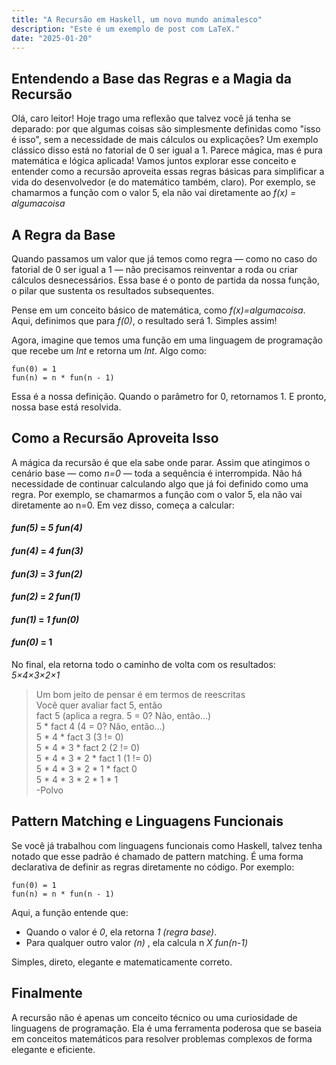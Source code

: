 ```yaml
---
title: "A Recursão em Haskell, um novo mundo animalesco"
description: "Este é um exemplo de post com LaTeX."
date: "2025-01-20"
---
```


##  Entendendo a Base das Regras e a Magia da Recursão

Olá, caro leitor! Hoje trago uma reflexão que talvez você já tenha se deparado: por que algumas coisas são simplesmente definidas como "isso é isso", sem a necessidade de mais cálculos ou explicações? Um exemplo clássico disso está no fatorial de 0 ser igual a 1. Parece mágica, mas é pura matemática e lógica aplicada!
Vamos juntos explorar esse conceito e entender como a recursão aproveita essas regras básicas para simplificar a vida do desenvolvedor (e do matemático também, claro).
Por exemplo, se chamarmos a função com o valor 5, ela não vai diretamente ao *f(x) = algumacoisa*

## A Regra da Base

Quando passamos um valor que já temos como regra — como no caso do fatorial de 0 ser igual a 1 — não precisamos reinventar a roda ou criar cálculos desnecessários. Essa base é o ponto de partida da nossa função, o pilar que sustenta os resultados subsequentes.

Pense em um conceito básico de matemática, como *f(x)=algumacoisa*. Aqui, definimos que para *f(0)*, o resultado será 1. Simples assim!

Agora, imagine que temos uma função em uma linguagem de programação que recebe um *Int* e retorna um *Int*. Algo como:

```
fun(0) = 1  
fun(n) = n * fun(n - 1)
```

Essa é a nossa definição. Quando o parâmetro for 0, retornamos 1. E pronto, nossa base está resolvida.

## Como a Recursão Aproveita Isso

A mágica da recursão é que ela sabe onde parar. Assim que atingimos o cenário base — como *n=0* — toda a sequência é interrompida. Não há necessidade de continuar calculando algo que já foi definido como uma regra.
Por exemplo, se chamarmos a função com o valor 5, ela não vai diretamente ao n=0. Em vez disso, começa a calcular:

#### *fun(5)* = *5* *fun(4)*  
#### *fun(4)* = *4* *fun(3)*  
#### *fun(3)* = *3* *fun(2)*  
#### *fun(2)* = *2* *fun(1)*  
#### *fun(1)* = *1* *fun(0)*  
#### *fun(0)* = 1

No final, ela retorna todo o caminho de volta com os resultados: *5×4×3×2×1*

> Um bom jeito de pensar é em termos de reescritas  
> Você quer avaliar fact 5, então  
> fact 5 (aplica a regra. 5 = 0? Não, então...)  
> 5 * fact 4 (4 = 0? Não, então...)  
> 5 * 4 * fact 3 (3 != 0)  
> 5 * 4 * 3 * fact 2 (2 != 0)  
> 5 * 4 * 3 * 2 * fact 1 (1 != 0)  
> 5 * 4 * 3 * 2 * 1 * fact 0  
> 5 * 4 * 3 * 2 * 1 * 1  
> -Polvo

## Pattern Matching e Linguagens Funcionais

Se você já trabalhou com linguagens funcionais como Haskell, talvez tenha notado que esse padrão é chamado de pattern matching. É uma forma declarativa de definir as regras diretamente no código.
Por exemplo:

```
fun(0) = 1  
fun(n) = n * fun(n - 1)  
```

Aqui, a função entende que:
- Quando o valor é *0*, ela retorna *1 (regra base)*.
- Para qualquer outro valor *(n)* , ela calcula n *X fun(n-1)*

Simples, direto, elegante e matematicamente correto.

## Finalmente

A recursão não é apenas um conceito técnico ou uma curiosidade de linguagens de programação. Ela é uma ferramenta poderosa que se baseia em conceitos matemáticos para resolver problemas complexos de forma elegante e eficiente.